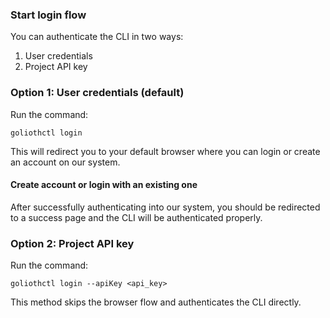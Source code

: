 ### Start login flow

You can authenticate the CLI in two ways:
1. User credentials
2. Project API key

### Option 1: User credentials (default)

Run the command:

```
goliothctl login
```

This will redirect you to your default browser where you can login or create an account on our system.

#### Create account or login with an existing one

After successfully authenticating into our system, you should be redirected to a success page and the CLI will be authenticated properly.

### Option 2: Project API key

Run the command:

```
goliothctl login --apiKey <api_key>
```

This method skips the browser flow and authenticates the CLI directly.
